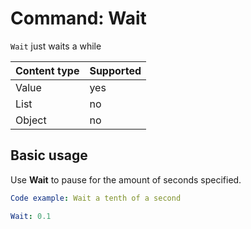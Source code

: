 # Command: Wait

`Wait` just waits a while

| Content type | Supported |
|--------------|-----------|
| Value        | yes       |
| List         | no        |
| Object       | no        |

## Basic usage

Use **Wait** to pause for the amount of seconds specified.

```yaml cli
Code example: Wait a tenth of a second

Wait: 0.1
```
